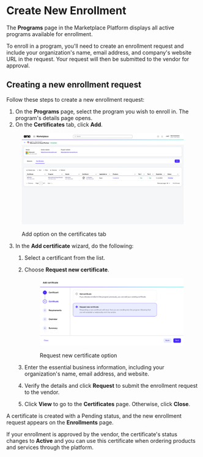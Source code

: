 # Create New Enrollment

The **Programs** page in the Marketplace Platform displays all active programs available for enrollment.&#x20;

To enroll in a program, you'll need to create an enrollment request and include your organization's name, email address, and company's website URL in the request. Your request will then be submitted to the vendor for approval.

## Creating a new enrollment request

Follow these steps to create a new enrollment request:

1. On the **Programs** page, select the program you wish to enroll in. The program's details page opens.
2. On the **Certificates** tab, click **Add**.

<figure><img src="../../../.gitbook/assets/add_certificate.png" alt=""><figcaption><p>Add option on the certificates tab</p></figcaption></figure>

3. In the **Add certificate** wizard, do the following:&#x20;
   1. Select a certificant from the list.
   2.  Choose **Request new certificate**.&#x20;

       <figure><img src="../../../.gitbook/assets/request_new_certificate.png" alt=""><figcaption><p>Request new certificate option</p></figcaption></figure>
   3. Enter the essential business information, including your organization's name, email address, and website.&#x20;
   4. Verify the details and click **Request** to submit the enrollment request to the vendor.&#x20;
   5. Click **View** to go to the **Certificates** page. Otherwise, click **Close**.&#x20;

A certificate is created with a Pending status, and the new enrollment request appears on the **Enrollments** page.&#x20;

If your enrollment is approved by the vendor, the certificate's status changes to **Active** and you can use this certificate when ordering products and services through the platform.
